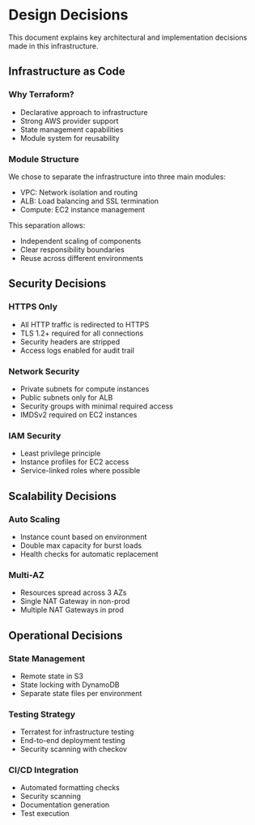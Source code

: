 # Design Decisions

This document explains key architectural and implementation decisions made in this infrastructure.

## Infrastructure as Code

### Why Terraform?
- Declarative approach to infrastructure
- Strong AWS provider support
- State management capabilities
- Module system for reusability

### Module Structure
We chose to separate the infrastructure into three main modules:
- VPC: Network isolation and routing
- ALB: Load balancing and SSL termination
- Compute: EC2 instance management

This separation allows:
- Independent scaling of components
- Clear responsibility boundaries
- Reuse across different environments

## Security Decisions

### HTTPS Only
- All HTTP traffic is redirected to HTTPS
- TLS 1.2+ required for all connections
- Security headers are stripped
- Access logs enabled for audit trail

### Network Security
- Private subnets for compute instances
- Public subnets only for ALB
- Security groups with minimal required access
- IMDSv2 required on EC2 instances

### IAM Security
- Least privilege principle
- Instance profiles for EC2 access
- Service-linked roles where possible

## Scalability Decisions

### Auto Scaling
- Instance count based on environment
- Double max capacity for burst loads
- Health checks for automatic replacement

### Multi-AZ
- Resources spread across 3 AZs
- Single NAT Gateway in non-prod
- Multiple NAT Gateways in prod

## Operational Decisions

### State Management
- Remote state in S3
- State locking with DynamoDB
- Separate state files per environment

### Testing Strategy
- Terratest for infrastructure testing
- End-to-end deployment testing
- Security scanning with checkov

### CI/CD Integration
- Automated formatting checks
- Security scanning
- Documentation generation
- Test execution
